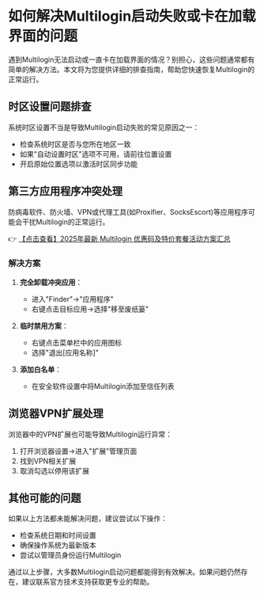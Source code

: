 # 如何解决Multilogin启动失败或卡在加载界面的问题

遇到Multilogin无法启动或一直卡在加载界面的情况？别担心，这些问题通常都有简单的解决方法。本文将为您提供详细的排查指南，帮助您快速恢复Multilogin的正常运行。

## 时区设置问题排查

系统时区设置不当是导致Multilogin启动失败的常见原因之一：

- 检查系统时区是否与您所在地区一致
- 如果"自动设置时区"选项不可用，请前往位置设置
- 开启原始位置选项以激活时区同步功能

## 第三方应用程序冲突处理

防病毒软件、防火墙、VPN或代理工具(如Proxifier、SocksEscort)等应用程序可能会干扰Multilogin的正常运行。

👉 [【点击查看】2025年最新 Multilogin 优惠码及特价套餐活动方案汇总](https://bit.ly/multIlogin)

### 解决方案

1. **完全卸载冲突应用**：
   - 进入"Finder"→"应用程序"
   - 右键点击目标应用→选择"移至废纸篓"

2. **临时禁用方案**：
   - 右键点击菜单栏中的应用图标
   - 选择"退出[应用名称]"

3. **添加白名单**：
   - 在安全软件设置中将Multilogin添加至信任列表

## 浏览器VPN扩展处理

浏览器中的VPN扩展也可能导致Multilogin运行异常：

1. 打开浏览器设置→进入"扩展"管理页面
2. 找到VPN相关扩展
3. 取消勾选以停用该扩展

## 其他可能的问题

如果以上方法都未能解决问题，建议尝试以下操作：

- 检查系统日期和时间设置
- 确保操作系统为最新版本
- 尝试以管理员身份运行Multilogin

通过以上步骤，大多数Multilogin启动问题都能得到有效解决。如果问题仍然存在，建议联系官方技术支持获取更专业的帮助。